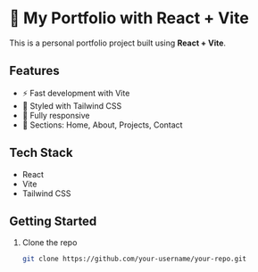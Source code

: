 # 🚀 My Portfolio with React + Vite

This is a personal portfolio project built using **React + Vite**.

## Features
- ⚡ Fast development with Vite
- 🎨 Styled with Tailwind CSS
- 📱 Fully responsive
- 🔗 Sections: Home, About, Projects, Contact

## Tech Stack
- React
- Vite
- Tailwind CSS

## Getting Started
1. Clone the repo
   ```bash
   git clone https://github.com/your-username/your-repo.git
